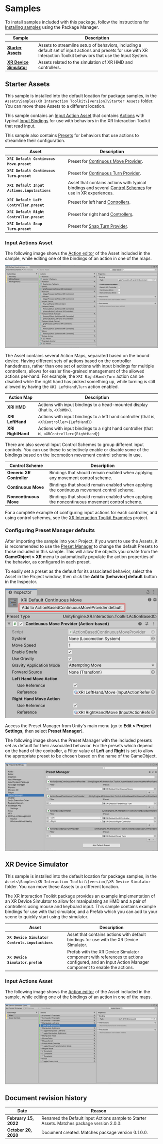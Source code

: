 # Samples

To install samples included with this package, follow the instructions for [Installing samples](installation.md#installing-samples) using the Package Manager.

|**Sample**|**Description**|
|---|---|
|**[Starter Assets](#starter-assets)**|Assets to streamline setup of behaviors, including a default set of input actions and presets for use with XR Interaction Toolkit behaviors that use the Input System.|
|**[XR Device Simulator](#xr-device-simulator)**|Assets related to the simulation of XR HMD and controllers.|

## Starter Assets

This sample is installed into the default location for package samples, in the `Assets\Samples\XR Interaction Toolkit\[version]\Starter Assets` folder. You can move these Assets to a different location.

This sample contains an [Input Action Asset](https://docs.unity3d.com/Packages/com.unity.inputsystem@1.2/manual/ActionAssets.html) that contains [Actions](https://docs.unity3d.com/Packages/com.unity.inputsystem@1.2/manual/Actions.html) with typical [Input Bindings](https://docs.unity3d.com/Packages/com.unity.inputsystem@1.2/manual/ActionBindings.html) for use with behaviors in the XR Interaction Toolkit that read input.

This sample also contains [Presets](https://docs.unity3d.com/Manual/Presets.html) for behaviors that use actions to streamline their configuration.

|**Asset**|**Description**|
|---|---|
|**`XRI Default Continuous Move.preset`**|Preset for [Continuous Move Provider](locomotion.md#continuous-move-provider).|
|**`XRI Default Continuous Turn.preset`**|Preset for [Continuous Turn Provider](locomotion.md#continuous-turn-provider).|
|**`XRI Default Input Actions.inputactions`**|Asset that contains actions with typical bindings and several [Control Schemes](https://docs.unity3d.com/Packages/com.unity.inputsystem@1.2/manual/ActionBindings.html#control-schemes) for use in XR experiences.|
|**`XRI Default Left Controller.preset`**|Preset for left hand [Controllers](architecture.md#controllers).|
|**`XRI Default Right Controller.preset`**|Preset for right hand [Controllers](architecture.md#controllers).|
|**`XRI Default Snap Turn.preset`**|Preset for [Snap Turn Provider](locomotion.md#snap-turn-provider).|

### Input Actions Asset

The following image shows the [Action editor](https://docs.unity3d.com/Packages/com.unity.inputsystem@1.2/manual/ActionAssets.html#editing-input-action-assets) of the Asset included in the sample, while editing one of the bindings of an action in one of the maps.

![sample-default-input-actions-asset](images/sample-default-input-actions-asset.png)

The Asset contains several Action Maps, separated based on the bound device. Having different sets of actions based on the controller handedness, rather than one set of actions with input bindings for multiple controllers, allows for easier fine-grained management of the allowed actions per-hand. For example, the `XRI RightHand\Turn` action can be disabled while the right hand has picked something up, while turning is still allowed by having the `XRI LeftHand\Turn` action enabled.

|**Action Map**|**Description**|
|---|---|
|**XRI HMD**|Actions with input bindings to a head-mounted display (that is, `<XRHMD>`).|
|**XRI LeftHand**|Actions with input bindings to a left hand controller (that is, `<XRController>{LeftHand}`)|
|**XRI RightHand**|Actions with input bindings to a right hand controller (that is, `<XRController>{RightHand}`)|

There are also several Input Control Schemes to group different input controls. You can use these to selectively enable or disable some of the bindings based on the locomotion movement control scheme in use.

|**Control Scheme**|**Description**|
|---|---|
|**Generic XR Controller**|Bindings that should remain enabled when applying any movement control scheme.|
|**Continuous Move**|Bindings that should remain enabled when applying the continuous movement control scheme.|
|**Noncontinuous Move**|Bindings that should remain enabled when applying the noncontinuous movement control scheme.|

For a complete example of configuring input actions for each controller, and using control schemes, see the [XR Interaction Toolkit Examples](https://github.com/Unity-Technologies/XR-Interaction-Toolkit-Examples) project.

### Configuring Preset Manager defaults

After importing the sample into your Project, if you want to use the Assets, it is recommended to use the [Preset Manager](https://docs.unity3d.com/Manual/class-PresetManager.html) to change the default Presets to those included in this sample. This will allow the objects you create from the **GameObject &gt; XR** menu to automatically populate the action properties of the behavior, as configured in each preset.

To easily set a preset as the default for its associated behavior, select the Asset in the Project window, then click the **Add to [behavior] default** button in the Inspector.

![sample-default-input-actions-preset](images/sample-default-input-actions-preset.png)

Access the Preset Manager from Unity's main menu (go to **Edit &gt; Project Settings**, then select **Preset Manager**).

The following image shows the Preset Manager with the included presets set as default for their associated behavior. For the presets which depend on the hand of the controller, a Filter value of **Left** and **Right** is set to allow the appropriate preset to be chosen based on the name of the GameObject.

![preset-manager](images/preset-manager.png)

## XR Device Simulator

This sample is installed into the default location for package samples, in the `Assets\Samples\XR Interaction Toolkit\[version]\XR Device Simulator` folder. You can move these Assets to a different location.

The XR Interaction Toolkit package provides an example implementation of an XR Device Simulator to allow for manipulating an HMD and a pair of controllers using mouse and keyboard input. This sample contains example bindings for use with that simulator, and a Prefab which you can add to your scene to quickly start using the simulator.

|**Asset**|**Description**|
|---|---|
|**`XR Device Simulator Controls.inputactions`**|Asset that contains actions with default bindings for use with the XR Device Simulator.|
|**`XR Device Simulator.prefab`**|Prefab with the XR Device Simulator component with references to actions configured, and an Input Action Manager component to enable the actions.|

### Input Actions Asset

The following image shows the [Action editor](https://docs.unity3d.com/Packages/com.unity.inputsystem@1.2/manual/ActionAssets.html#editing-input-action-assets) of the Asset included in the sample, while editing one of the bindings of an action in one of the maps.

![sample-device-simulator-controls-asset](images/sample-device-simulator-controls-asset.png)

## Document revision history

|Date|Reason|
|---|---|
|**February 15, 2022**|Renamed the Default Input Actions sample to Starter Assets. Matches package version 2.0.0.|
|**October 20, 2020**|Document created. Matches package version 0.10.0.|
